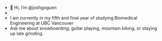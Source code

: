 - 👋 Hi, I’m @joshgoguen
- 
- I am currently in my fifth and final year of studying Biomedical Engineering at UBC Vancouver
- Ask me about snowboarding, guitar playing, mountain biking, or staying up late grinding.

<!---
joshgoguen/joshgoguen is a ✨ special ✨ repository because its `README.md` (this file) appears on your GitHub profile.
You can click the Preview link to take a look at your changes.
--->
